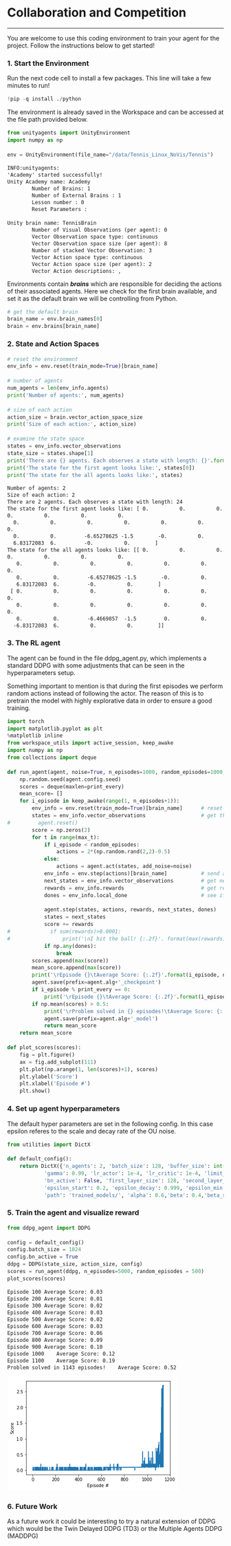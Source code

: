 # Collaboration and Competition

---

You are welcome to use this coding environment to train your agent for the project.  Follow the instructions below to get started!

### 1. Start the Environment

Run the next code cell to install a few packages.  This line will take a few minutes to run!


```python
!pip -q install ./python
```


The environment is already saved in the Workspace and can be accessed at the file path provided below. 


```python
from unityagents import UnityEnvironment
import numpy as np

env = UnityEnvironment(file_name="/data/Tennis_Linux_NoVis/Tennis")
```

    INFO:unityagents:
    'Academy' started successfully!
    Unity Academy name: Academy
            Number of Brains: 1
            Number of External Brains : 1
            Lesson number : 0
            Reset Parameters :
    		
    Unity brain name: TennisBrain
            Number of Visual Observations (per agent): 0
            Vector Observation space type: continuous
            Vector Observation space size (per agent): 8
            Number of stacked Vector Observation: 3
            Vector Action space type: continuous
            Vector Action space size (per agent): 2
            Vector Action descriptions: , 


Environments contain **_brains_** which are responsible for deciding the actions of their associated agents. Here we check for the first brain available, and set it as the default brain we will be controlling from Python.


```python
# get the default brain
brain_name = env.brain_names[0]
brain = env.brains[brain_name]
```

### 2. State and Action Spaces


```python
# reset the environment
env_info = env.reset(train_mode=True)[brain_name]

# number of agents 
num_agents = len(env_info.agents)
print('Number of agents:', num_agents)

# size of each action
action_size = brain.vector_action_space_size
print('Size of each action:', action_size)

# examine the state space 
states = env_info.vector_observations
state_size = states.shape[1]
print('There are {} agents. Each observes a state with length: {}'.format(states.shape[0], state_size))
print('The state for the first agent looks like:', states[0])
print('The state for the all agents looks like:', states)
```

    Number of agents: 2
    Size of each action: 2
    There are 2 agents. Each observes a state with length: 24
    The state for the first agent looks like: [ 0.          0.          0.          0.          0.          0.          0.
      0.          0.          0.          0.          0.          0.          0.
      0.          0.         -6.65278625 -1.5        -0.          0.
      6.83172083  6.         -0.          0.        ]
    The state for the all agents looks like: [[ 0.          0.          0.          0.          0.          0.          0.
       0.          0.          0.          0.          0.          0.          0.
       0.          0.         -6.65278625 -1.5        -0.          0.
       6.83172083  6.         -0.          0.        ]
     [ 0.          0.          0.          0.          0.          0.          0.
       0.          0.          0.          0.          0.          0.          0.
       0.          0.         -6.4669857  -1.5         0.          0.
      -6.83172083  6.          0.          0.        ]]


### 3. The RL agent 

The agent can be found in the file ddpg_agent.py, which implements a standard DDPG with some adjustments that can be seen in the hyperparameters setup. 

Something important to mention is that during the first episodes we perform random actions instead of following the actor. The reason of this is to pretrain the model with highly explorative data in order to ensure a good training.


```python
import torch
import matplotlib.pyplot as plt
%matplotlib inline
from workspace_utils import active_session, keep_awake
import numpy as np
from collections import deque

def run_agent(agent, noise=True, n_episodes=1000, random_episodes=1000, max_t=1000, print_every=100):
    np.random.seed(agent.config.seed)
    scores = deque(maxlen=print_every)
    mean_score= []
    for i_episode in keep_awake(range(1, n_episodes+1)):
        env_info = env.reset(train_mode=True)[brain_name]      # reset the environment    
        states = env_info.vector_observations                  # get the current state (for each agent)
#         agent.reset()
        score = np.zeros(2)
        for t in range(max_t):
            if i_episode < random_episodes:
                actions = 2*(np.random.rand(2,2)-0.5)
            else:
                actions = agent.act(states, add_noise=noise)
            env_info = env.step(actions)[brain_name]           # send all actions to tne environment
            next_states = env_info.vector_observations         # get next state (for each agent)
            rewards = env_info.rewards                         # get reward (for each agent)
            dones = env_info.local_done                        # see if episode finished            
            
            agent.step(states, actions, rewards, next_states, dones)
            states = next_states
            score += rewards
#             if sum(rewards)>0.0001:
#                 print('\nI hit the ball! {:.2f}'. format(max(rewards)))
            if np.any(dones):
                break 
        scores.append(max(score))
        mean_score.append(max(score))
        print('\rEpisode {}\tAverage Score: {:.2f}'.format(i_episode, np.mean(scores)), end="")
        agent.save(prefix=agent.alg+'_checkpoint')
        if i_episode % print_every == 0:
            print('\rEpisode {}\tAverage Score: {:.2f}'.format(i_episode, np.mean(scores)))
        if np.mean(scores) > 0.5:
            print('\rProblem solved in {} episodes!\tAverage Score: {:.2f}'.format(i_episode, np.mean(scores)))
            agent.save(prefix=agent.alg+'_model')
            return mean_score
    return mean_score

def plot_scores(scores):
    fig = plt.figure()
    ax = fig.add_subplot(111)
    plt.plot(np.arange(1, len(scores)+1), scores)
    plt.ylabel('Score')
    plt.xlabel('Episode #')
    plt.show()
```

### 4. Set up agent hyperparameters

The default hyper parameters are set in the following config. In this case epsilon referes to the scale and decay rate of the OU noise.


```python
from utilities import DictX

def default_config():
    return DictX({'n_agents': 2, 'batch_size': 128, 'buffer_size': int(1e6), 'learn_every': 1, 'tau': 1e-3, \
            'gamma': 0.99, 'lr_actor': 1e-4, 'lr_critic': 1e-4, 'limit_gradients': True, 'seed': 0, \
            'bn_active': False, 'first_layer_size': 128, 'second_layer_size': 128, 'dropout_rate': 0.0, \
            'epsilon_start': 0.2, 'epsilon_decay': 0.999, 'epsilon_min': 0.001, 'sigma': 0.5, \
            'path': 'trained_models/', 'alpha': 0.6,'beta': 0.4,'beta_step': 0.002})
```

### 5. Train the agent and visualize reward


```python
from ddpg_agent import DDPG
            
config = default_config()
config.batch_size = 1024
config.bn_active = True
ddpg = DDPG(state_size, action_size, config)
scores = run_agent(ddpg, n_episodes=5000, random_episodes = 500)
plot_scores(scores)
```

    Episode 100	Average Score: 0.03
    Episode 200	Average Score: 0.01
    Episode 300	Average Score: 0.02
    Episode 400	Average Score: 0.03
    Episode 500	Average Score: 0.02
    Episode 600	Average Score: 0.03
    Episode 700	Average Score: 0.06
    Episode 800	Average Score: 0.09
    Episode 900	Average Score: 0.10
    Episode 1000	Average Score: 0.12
    Episode 1100	Average Score: 0.19
    Problem solved in 1143 episodes!	Average Score: 0.52



    
![png](output_13_1.png)
    


### 6. Future Work
As a future work it could be interesting to try a natural extension of DDPG which would be the Twin Delayed DDPG (TD3) or the Multiple Agents DDPG (MADDPG)


```python

```
